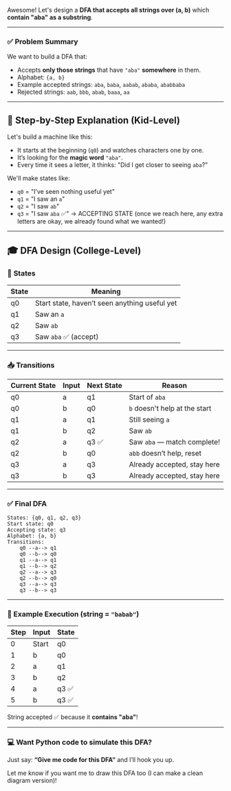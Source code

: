 Awesome! Let's design a **DFA that accepts all strings over (a, b)** which **contain "aba" as a substring**.

---

### ✅ **Problem Summary**

We want to build a DFA that:

* Accepts **only those strings** that have `"aba"` **somewhere** in them.
* Alphabet: `{a, b}`
* Example accepted strings: `aba`, `baba`, `aabab`, `ababa`, `ababbaba`
* Rejected strings: `aab`, `bbb`, `abab`, `baaa`, `aa`

---

## 👶 Step-by-Step Explanation (Kid-Level)

Let's build a machine like this:

* It starts at the beginning (`q0`) and watches characters one by one.
* It’s looking for the **magic word** `"aba"`.
* Every time it sees a letter, it thinks: "Did I get closer to seeing `aba`?"

We'll make states like:

* `q0` = "I’ve seen nothing useful yet"
* `q1` = "I saw an `a`"
* `q2` = "I saw `ab`"
* `q3` = "I saw `aba` ✅" → ACCEPTING STATE (once we reach here, any extra letters are okay, we already found what we wanted!)

---

## 🎓 DFA Design (College-Level)

### 🧠 **States**

| State | Meaning                                       |
| ----- | --------------------------------------------- |
| q0    | Start state, haven’t seen anything useful yet |
| q1    | Saw an `a`                                    |
| q2    | Saw `ab`                                      |
| q3    | Saw `aba` ✅ (accept)                          |

---

### 📥 **Transitions**

| Current State | Input | Next State | Reason                        |
| ------------- | ----- | ---------- | ----------------------------- |
| q0            | a     | q1         | Start of `aba`                |
| q0            | b     | q0         | `b` doesn't help at the start |
| q1            | a     | q1         | Still seeing `a`              |
| q1            | b     | q2         | Saw `ab`                      |
| q2            | a     | q3 ✅       | Saw `aba` — match complete!   |
| q2            | b     | q0         | `abb` doesn’t help, reset     |
| q3            | a     | q3         | Already accepted, stay here   |
| q3            | b     | q3         | Already accepted, stay here   |

---

### ✅ **Final DFA**

```
States: {q0, q1, q2, q3}
Start state: q0
Accepting state: q3
Alphabet: {a, b}
Transitions:
    q0 --a--> q1
    q0 --b--> q0
    q1 --a--> q1
    q1 --b--> q2
    q2 --a--> q3
    q2 --b--> q0
    q3 --a--> q3
    q3 --b--> q3
```

---

### 🧪 Example Execution (string = `"babab"`)

| Step | Input | State |
| ---- | ----- | ----- |
| 0    | Start | q0    |
| 1    | b     | q0    |
| 2    | a     | q1    |
| 3    | b     | q2    |
| 4    | a     | q3 ✅  |
| 5    | b     | q3 ✅  |

String accepted ✅ because it **contains "aba"**!

---

### 💻 Want Python code to simulate this DFA?

Just say: **“Give me code for this DFA”** and I’ll hook you up.

Let me know if you want me to draw this DFA too (I can make a clean diagram version)!
